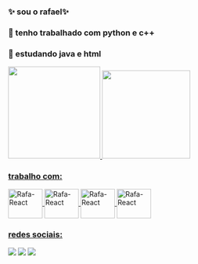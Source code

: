 ### ✨ sou o rafael✨
### 🔭 tenho trabalhado com python e c++
### 🌱 estudando java e html

<div>

<a href="https://beacons.ai/Dapper18r">

<img height="188em" src="https://github-readme-stats.vercel.app/api?username=Dapper18r&show_icons=true&theme=dracula&include_all_commits=true&count_private=true"/> 
<img height="180en" src="https://github-readme-stats.vercel.app/api/top-langs/?username=Dapper18r&layout=compact&langs_count=16&theme=dracula"> 
</div>

### trabalho com:         
<img align="center" alt="Rafa-React" height="60" width="70"
 src="https://cdn.jsdelivr.net/gh/devicons/devicon/icons/canva/canva-original.svg" />
<img align="center" alt="Rafa-React" height="60" width="70"
 src="https://cdn.jsdelivr.net/gh/devicons/devicon/icons/python/python-plain.svg" />
<img align="center" alt="Rafa-React" height="60" width="70"
 src="https://cdn.jsdelivr.net/gh/devicons/devicon/icons/vscode/vscode-original.svg" />
 <img align="center" alt="Rafa-React" height="60" width="70"
 src="https://cdn.jsdelivr.net/gh/devicons/devicon/icons/cplusplus/cplusplus-plain.svg" />

 ### redes sociais:
</div>
<a href="https://mail.google.com/mail/u/0/?tab=rm&ogbl#inbox" target="_blank"><img src="https://img.shields.io/badge/Gmail-D14836?style=for-the-badge&logo=gmail&logoColor=white" target="_blank"></a>
<a href="https://discord.com/channels/@caxitos" target="_blank"><img src="https://img.shields.io/badge/Discord-5865F2?style=for-the-badge&logo=discord&logoColor=whit" target="_blank"></a>
<a href="https://instagram.com/dapper18r" target="_blank"><img src="	https://img.shields.io/badge/Instagram-E4405F?style=for-the-badge&logo=instagram&logoColor=white" target="_blank"></a>


</div>
                    
          

